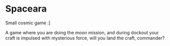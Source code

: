 # Spaceara
Small cosmic game :]

A game where you are doing the moon mission, and during dockout your craft is impulsed with mysterious force, will you land the craft, commander?
